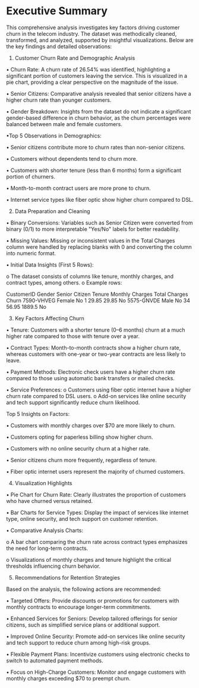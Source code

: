 # Executive Summary
This comprehensive analysis investigates key factors driving customer churn in the telecom industry. The dataset was methodically cleaned, transformed, and analyzed, supported by insightful visualizations. Below are the key findings and detailed observations:
 
1. Customer Churn Rate and Demographic Analysis

•	Churn Rate: A churn rate of 26.54% was identified, highlighting a significant portion of customers leaving the service. This is visualized in a pie chart, providing a clear perspective on the magnitude of the issue.

•	Senior Citizens: Comparative analysis revealed that senior citizens have a higher churn rate than younger customers.

•	Gender Breakdown: Insights from the dataset do not indicate a significant gender-based difference in churn behavior, as the churn percentages were balanced between male and female customers.

•Top 5 Observations in Demographics:

• Senior citizens contribute more to churn rates than non-senior citizens.

• Customers without dependents tend to churn more.

• Customers with shorter tenure (less than 6 months) form a significant portion of churners.

• Month-to-month contract users are more prone to churn.

• Internet service types like fiber optic show higher churn compared to DSL.
 
2. Data Preparation and Cleaning

•	Binary Conversions: Variables such as Senior Citizen were converted from binary (0/1) to more interpretable "Yes/No" labels for better readability.

•	Missing Values: Missing or inconsistent values in the Total Charges column were handled by replacing blanks with 0 and converting the column into numeric format.

•	Initial Data Insights (First 5 Rows):

o	The dataset consists of columns like tenure, monthly charges, and contract types, among others.
o	Example rows:

CustomerID	Gender	Senior Citizen	Tenure	Monthly Charges	Total Charges	Churn
7590-VHVEG	Female	No	1	29.85	29.85	No
5575-GNVDE	Male	No	34	56.95	1889.5	No
 
3. Key Factors Affecting Churn

•	Tenure: Customers with a shorter tenure (0–6 months) churn at a much higher rate compared to those with tenure over a year.

•	Contract Types: Month-to-month contracts show a higher churn rate, whereas customers with one-year or two-year contracts are less likely to leave.

•	Payment Methods: Electronic check users have a higher churn rate compared to those using automatic bank transfers or mailed checks.

•	Service Preferences:
o	Customers using fiber optic internet have a higher churn rate compared to DSL users.
o	Add-on services like online security and tech support significantly reduce churn likelihood.

Top 5 Insights on Factors:

• Customers with monthly charges over $70 are more likely to churn.

• Customers opting for paperless billing show higher churn.

• Customers with no online security churn at a higher rate.

• Senior citizens churn more frequently, regardless of tenure.

• Fiber optic internet users represent the majority of churned customers.
 
4. Visualization Highlights

•	Pie Chart for Churn Rate: Clearly illustrates the proportion of customers who have churned versus retained.

•	Bar Charts for Service Types: Display the impact of services like internet type, online security, and tech support on customer retention.

•	Comparative Analysis Charts:

o	A bar chart comparing the churn rate across contract types emphasizes the need for long-term contracts.

o	Visualizations of monthly charges and tenure highlight the critical thresholds influencing churn behavior.
 
5. Recommendations for Retention Strategies

Based on the analysis, the following actions are recommended:

• Targeted Offers: Provide discounts or promotions for customers with monthly contracts to encourage longer-term commitments.

• Enhanced Services for Seniors: Develop tailored offerings for senior citizens, such as simplified service plans or additional support.

• Improved Online Security: Promote add-on services like online security and tech support to reduce churn among high-risk groups.

• Flexible Payment Plans: Incentivize customers using electronic checks to switch to automated payment methods.

• Focus on High-Charge Customers: Monitor and engage customers with monthly charges exceeding $70 to preempt churn.

